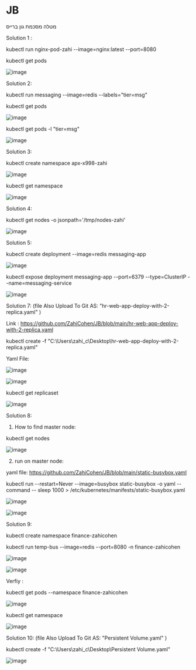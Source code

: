 # JB
מטלה מסכמת גון ברייס

Solution 1 : 

kubectl run nginx-pod-zahi --image=nginx:latest --port=8080

kubectl get pods

![image](https://user-images.githubusercontent.com/87436052/126072081-a24530b5-ae8f-4d1b-a7c2-557373c2a11b.png)

Solution 2:

kubectl run messaging --image=redis --labels="tier=msg"

kubectl get pods

![image](https://user-images.githubusercontent.com/87436052/126072138-335c774a-e041-4bbc-b32f-e35e893098b2.png)

kubectl get pods -l "tier=msg"

![image](https://user-images.githubusercontent.com/87436052/126072226-1f918e91-b3f8-4a20-b295-ca31e6198459.png)

Solution 3:

kubectl create namespace apx-x998-zahi

![image](https://user-images.githubusercontent.com/87436052/126072299-ac068b11-5c1d-484b-8df0-f753f3fb3eaf.png)

kubectl get namespace

![image](https://user-images.githubusercontent.com/87436052/126072318-edcb2d30-54f7-469a-9f7d-418764f35531.png)

Solution 4:

kubectl get nodes -o jsonpath='/tmp/nodes-zahi'

![image](https://user-images.githubusercontent.com/87436052/126060293-758bcbf2-3d9a-486d-a0cc-bc3d8afd172f.png)

Solution 5:

kubectl create deployment --image=redis messaging-app

![image](https://user-images.githubusercontent.com/87436052/126132818-8173501b-f3c3-4c93-b396-5a6d9205def1.png)

kubectl expose deployment messaging-app --port=6379 --type=ClusterIP --name=messaging-service

![image](https://user-images.githubusercontent.com/87436052/126132918-e87fd549-8208-4f93-beaa-95f74b94bd3a.png)

Solution 7:  (file Also Upload To Git AS: "hr-web-app-deploy-with-2-replica.yaml" )

Link : https://github.com/ZahiCohen/JB/blob/main/hr-web-app-deploy-with-2-replica.yaml

kubectl create -f "C:\Users\zahi_c\Desktop\hr-web-app-deploy-with-2-replica.yaml"

Yaml File:

![image](https://user-images.githubusercontent.com/87436052/126060656-9a3056d8-f09a-42f0-bc97-bfd9588f390e.png)

![image](https://user-images.githubusercontent.com/87436052/126060481-07243b43-6e2c-4f07-b8e2-903fa702c637.png)

kubectl get replicaset

![image](https://user-images.githubusercontent.com/87436052/126060491-84876acf-61a7-4358-b90c-9c853e621257.png)

Solution 8: 

1. How to find master node:  
 
kubectl get nodes

![image](https://user-images.githubusercontent.com/87436052/126146046-5bdfb40b-4c5c-4a06-8478-8e1526b69200.png)

2. run on master node:

yaml file: https://github.com/ZahiCohen/JB/blob/main/static-busybox.yaml

kubectl run --restart=Never --image=busybox static-busybox -o yaml --command -- sleep 1000 > /etc/kubernetes/manifests/static-busybox.yaml

![image](https://user-images.githubusercontent.com/87436052/126146250-911b55ec-53bf-458c-b549-ce64c2da9973.png)

![image](https://user-images.githubusercontent.com/87436052/126146404-b96ef533-0eef-48ee-afc8-204c31fe795c.png)

Solution 9:

kubectl create namespace finance-zahicohen

kubectl run temp-bus --image=redis --port=8080 -n finance-zahicohen

![image](https://user-images.githubusercontent.com/87436052/126065284-f059172b-18fa-4ce7-91f1-af07a5936aee.png)

![image](https://user-images.githubusercontent.com/87436052/126065291-8cfad346-9fc1-47aa-b6ef-2863bb58ac7b.png)

Verfiy :

kubectl get pods --namespace finance-zahicohen

![image](https://user-images.githubusercontent.com/87436052/126065699-a4595a1f-d3f5-4ca2-b0a5-53dda6be27c0.png)

kubectl get namespace

![image](https://user-images.githubusercontent.com/87436052/126065622-1ea08254-0faa-42e9-8ab8-8c8c230f8696.png)

Solution 10: (file Also Upload To Git AS: "Persistent Volume.yaml" )

kubectl create -f "C:\Users\zahi_c\Desktop\Persistent Volume.yaml"

![image](https://user-images.githubusercontent.com/87436052/126069121-3b483d1c-d62a-4293-83ce-37847332c499.png)













